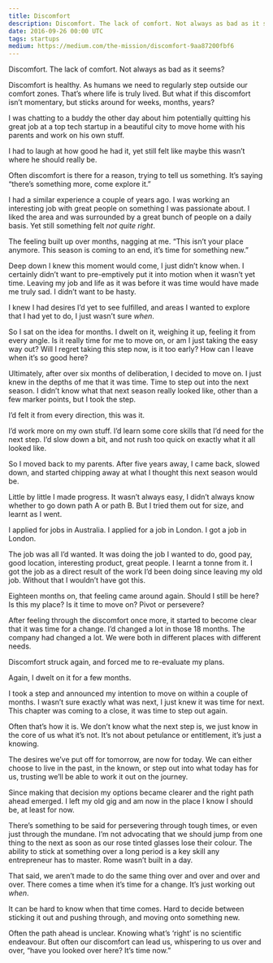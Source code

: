 ```yaml
---
title: Discomfort
description: Discomfort. The lack of comfort. Not always as bad as it seems?
date: 2016-09-26 00:00 UTC
tags: startups
medium: https://medium.com/the-mission/discomfort-9aa87200fbf6
---
```


Discomfort. The lack of comfort. Not always as bad as it seems?

Discomfort is healthy. As humans we need to regularly step outside our comfort zones. That’s where life is truly lived. But what if this discomfort isn’t momentary, but sticks around for weeks, months, years?

I was chatting to a buddy the other day about him potentially quitting his great job at a top tech startup in a beautiful city to move home with his parents and work on his own stuff.

I had to laugh at how good he had it, yet still felt like maybe this wasn’t where he should really be.

Often discomfort is there for a reason, trying to tell us something. It’s saying “there’s something more, come explore it.”

I had a similar experience a couple of years ago. I was working an interesting job with great people on something I was passionate about. I liked the area and was surrounded by a great bunch of people on a daily basis. Yet still something felt _not quite right_.

The feeling built up over months, nagging at me. “This isn’t your place anymore. This season is coming to an end, it’s time for something new.”

Deep down I knew this moment would come, I just didn’t know when. I certainly didn’t want to pre-emptively put it into motion when it wasn’t yet time. Leaving my job and life as it was before it was time would have made me truly sad. I didn’t want to be hasty.

I knew I had desires I’d yet to see fulfilled, and areas I wanted to explore that I had yet to do, I just wasn’t sure _when_.

So I sat on the idea for months. I dwelt on it, weighing it up, feeling it from every angle. Is it really time for me to move on, or am I just taking the easy way out? Will I regret taking this step now, is it too early? How can I leave when it’s so good here?

Ultimately, after over six months of deliberation, I decided to move on. I just knew in the depths of me that it was time. Time to step out into the next season. I didn’t know what that next season really looked like, other than a few marker points, but I took the step.

I’d felt it from every direction, this was it.

I’d work more on my own stuff. I’d learn some core skills that I’d need for the next step. I’d slow down a bit, and not rush too quick on exactly what it all looked like.

So I moved back to my parents. After five years away, I came back, slowed down, and started chipping away at what I thought this next season would be.

Little by little I made progress. It wasn’t always easy, I didn’t always know whether to go down path A or path B. But I tried them out for size, and learnt as I went.

I applied for jobs in Australia. I applied for a job in London. I got a job in London.

The job was all I’d wanted. It was doing the job I wanted to do, good pay, good location, interesting product, great people. I learnt a tonne from it. I got the job as a direct result of the work I’d been doing since leaving my old job. Without that I wouldn’t have got this.

Eighteen months on, that feeling came around again. Should I still be here? Is this my place? Is it time to move on? Pivot or persevere?

After feeling through the discomfort once more, it started to become clear that it was time for a change. I’d changed a lot in those 18 months. The company had changed a lot. We were both in different places with different needs.

Discomfort struck again, and forced me to re-evaluate my plans.

Again, I dwelt on it for a few months.

I took a step and announced my intention to move on within a couple of months. I wasn’t sure exactly what was next, I just knew it was time for next. This chapter was coming to a close, it was time to step out again.

Often that’s how it is. We don’t know what the next step is, we just know in the core of us what it’s not. It’s not about petulance or entitlement, it’s just a knowing.

The desires we’ve put off for tomorrow, are now for today. We can either choose to live in the past, in the known, or step out into what today has for us, trusting we’ll be able to work it out on the journey.

Since making that decision my options became clearer and the right path ahead emerged. I left my old gig and am now in the place I know I should be, at least for now.

There’s something to be said for persevering through tough times, or even just through the mundane. I’m not advocating that we should jump from one thing to the next as soon as our rose tinted glasses lose their colour. The ability to stick at something over a long period is a key skill any entrepreneur has to master. Rome wasn’t built in a day.

That said, we aren’t made to do the same thing over and over and over and over. There comes a time when it’s time for a change. It’s just working out _when_.

It can be hard to know when that time comes. Hard to decide between sticking it out and pushing through, and moving onto something new.

Often the path ahead is unclear. Knowing what’s ‘right’ is no scientific endeavour. But often our discomfort can lead us, whispering to us over and over, “have you looked over here? It’s time now.”
